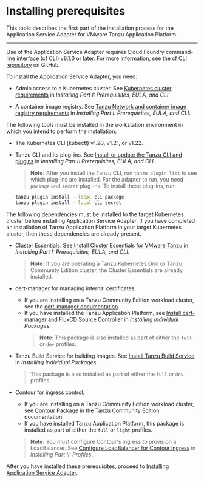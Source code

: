 # Installing prerequisites

This topic describes the first part of the installation process for the Application Service Adapter for VMware Tanzu Application Platform.

----

Use of the Application Service Adapter requires Cloud Foundry command-line interface (cf CLI) v8.1.0 or later.
For more information, see the [cf CLI repository](https://github.com/cloudfoundry/cli) on GitHub.

To install the Application Service Adapter, you need:

* Admin access to a Kubernetes cluster. See [Kubernetes cluster requirements](https://docs.vmware.com/en/Tanzu-Application-Platform/1.0/tap/GUID-install-general.html#kubernetes-cluster-requirements-2) in _Installing Part I: Prerequisites, EULA, and CLI_.

* A container image registry. See [Tanzu Network and container image registry requirements](https://docs.vmware.com/en/Tanzu-Application-Platform/1.0/tap/GUID-install-general.html#tanzu-network-and-container-image-registry-requirements-1) in _Installing Part I: Prerequisites, EULA, and CLI_.

The following tools must be installed in the workstation environment in which you intend to perform the installation:

* The Kubernetes CLI (kubectl) v1.20, v1.21, or v1.22.

* Tanzu CLI and its plug-ins. See [Install or update the Tanzu CLI and plugins](https://docs.vmware.com/en/Tanzu-Application-Platform/1.0/tap/GUID-install-general.html#cli-and-plugin) in _Installing Part I: Prerequisites, EULA, and CLI_.
   > **Note:** After you install the Tanzu CLI, run `tanzu plugin list` to see which plug-ins are installed. For the adapter to run, you need `package` and `secret` plug-ins. To install these plug-ins, run:
    ```bash
    tanzu plugin install --local cli package
    tanzu plugin install --local cli secret
    ```

The following dependencies must be installed to the target Kubernetes cluster before installing Application Service Adapter. If you have completed an installation of Tanzu Application Platform in your target Kubernetes cluster, then these dependencies are already present.

* Cluster Essentials. See [Install Cluster Essentials for VMware Tanzu](https://docs.vmware.com/en/Tanzu-Application-Platform/1.0/tap/GUID-install-general.html#tanzu-cluster-essentials) in _Installing Part I: Prerequisites, EULA, and CLI_.
   > **Note:** If you are operating a Tanzu Kubernetes Grid or Tanzu Community Edition cluster, the Cluster Essentials are already installed.

* cert-manager for managing internal certificates.
   * If you are installing on a Tanzu Community Edition workload cluster, see the [cert-manager documentation](https://tanzucommunityedition.io/docs/latest/package-readme-cert-manager-1.6.1/).
   * If you have installed the Tanzu Application Platform, see [Install cert-manager and FluxCD Source Controller](https://docs.vmware.com/en/Tanzu-Application-Platform/1.0/tap/GUID-install-components.html#install-prereqs) in _Installing Individual Packages_.
      > **Note:** This package is also installed as part of either the `full` or `dev` profiles.

* Tanzu Build Service for building images. See [Install Tanzu Build Service](https://docs.vmware.com/en/Tanzu-Application-Platform/1.0/tap/GUID-install-components.html#install-tbs) in _Installing Individual Packages_.
   > This package is also installed as part of either the `full` or `dev` profiles.

* Contour for ingress control.
   * If you are installing on a Tanzu Community Edition workload cluster, see [Contour Package](https://tanzucommunityedition.io/docs/latest/package-readme-contour-1.19.1/) in the Tanzu Community Edition documentation.
   * If you have installed Tanzu Application Platform, this package is installed as part of either the `full` or `light` profiles.
   > **Note:** You must configure Contour's ingress to provision a LoadBalancer. See [Configure LoadBalancer for Contour ingress](https://docs.vmware.com/en/Tanzu-Application-Platform/1.0/tap/GUID-install.html#configure-loadbalancer-for-contour-ingress-5) in _Installing Part II: Profiles_.

After you have installed these prerequisites, proceed to [Installing Application Service Adapter](install.md).
